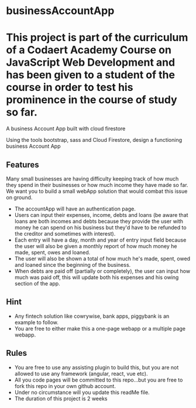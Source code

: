 # businessAccountApp

# This project is part of the curriculum of a Codaert Academy Course on JavaScript Web Development and has been given to a student of the course in order to test his prominence in the course of study so far.

A business Account App built with cloud firestore


Using the tools bootstrap, sass and Cloud Firestore, design a functioning business Account App

Features
--------------------------------------------------------------------------------
Many small businesses are having difficulty keeping track of how much they spend in their businesses or how much income they have made so far. We want you to build a small webApp solution that would combat this issue on ground.

- The accountApp will have an authentication page.
- Users can input their expenses, income, debts and loans (be aware that loans are both incomes and debts because they provide the user with money he can spend on his business but they'd have to be refunded to the creditor and sometimes with interest).
- Each entry will have a day, month and year of entry input field because the user will also be given a monthly report of how much money he made, spent, owes and loaned.
- The user will also be shown a total of how much he's made, spent, owed and loaned since the beginning of the business.
- When debts are paid off (partially or completely), the user can input how much was paid off, this will update both his expenses and his owing section of the app.

Hint
----------------------------------------------------------------------------------
- Any fintech solution like cowrywise, bank apps, piggybank is an example to follow.
- You are free to either make this a one-page webapp or a multiple page webapp.


Rules
----------------------------------------------------------------------------------
- You are free to use any assisting plugin to build this, but you are not allowed to use any framework (angular, react, vue etc).
- All you code pages will be committed to this repo...but you are free to fork this repo in your own github account.
- Under no circumstance will you update this readMe file.
- The duration of this project is 2 weeks


